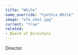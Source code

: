 ```yaml
---
title: "White"
name_override: "Cynthia White"
image: "efa_shot.jpg"
current: "true"
related:
- Board of Directors
---
```


Director
